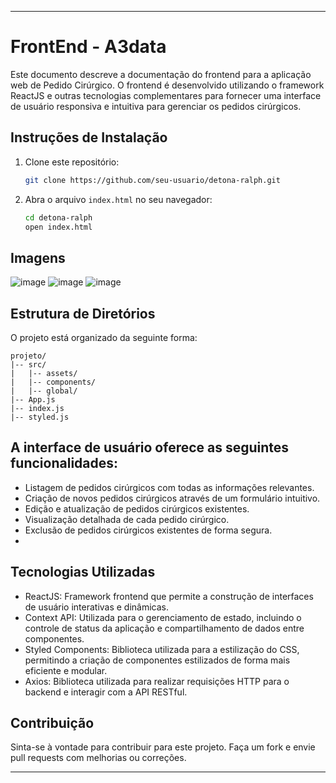 
---

# FrontEnd - A3data

Este documento descreve a documentação do frontend para a aplicação web de Pedido Cirúrgico. O frontend é desenvolvido utilizando o framework ReactJS e outras tecnologias complementares para fornecer uma interface de usuário responsiva e intuitiva para gerenciar os pedidos cirúrgicos.

## Instruções de Instalação

1. Clone este repositório:

   ```bash
   git clone https://github.com/seu-usuario/detona-ralph.git
   ```

2. Abra o arquivo `index.html` no seu navegador:

   ```bash
   cd detona-ralph
   open index.html
   ```

## Imagens
![image](https://github.com/gabrielmina118/case-a3data-front/assets/36056107/67a6d273-c356-425d-9208-99718c3a1318)
![image](https://github.com/gabrielmina118/case-a3data-front/assets/36056107/3a522650-1ba7-4f90-b696-a58e1f3e2789)
![image](https://github.com/gabrielmina118/case-a3data-front/assets/36056107/8274cf49-81c5-4c60-b9e1-a8457da59000)



## Estrutura de Diretórios

O projeto está organizado da seguinte forma:

```
projeto/
|-- src/
|   |-- assets/
|   |-- components/
|   |-- global/
|-- App.js
|-- index.js
|-- styled.js
```

## A interface de usuário oferece as seguintes funcionalidades:

- Listagem de pedidos cirúrgicos com todas as informações relevantes.
- Criação de novos pedidos cirúrgicos através de um formulário intuitivo.
- Edição e atualização de pedidos cirúrgicos existentes.
- Visualização detalhada de cada pedido cirúrgico.
- Exclusão de pedidos cirúrgicos existentes de forma segura.
- 
## Tecnologias Utilizadas

- ReactJS: Framework frontend que permite a construção de interfaces de usuário interativas e dinâmicas.
- Context API: Utilizada para o gerenciamento de estado, incluindo o controle de status da aplicação e compartilhamento de dados entre componentes.
- Styled Components: Biblioteca utilizada para a estilização do CSS, permitindo a criação de componentes estilizados de forma mais eficiente e modular.
- Axios: Biblioteca utilizada para realizar requisições HTTP para o backend e interagir com a API RESTful.


## Contribuição

Sinta-se à vontade para contribuir para este projeto. Faça um fork e envie pull requests com melhorias ou correções.

---
